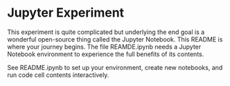 # Jupyter Experiment

This experiment is quite complicated but underlying the end goal is a wonderful open-source thing
called the Jupyter Notebook. This README is where your journey begins. The file REAMDE.ipynb needs
a Jupyter Notebook environment to experience the full benefits of its contents.

See README.ipynb to set up your environment, create new notebooks, and run code cell contents 
interactively.

